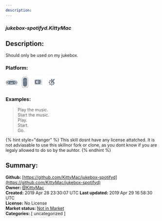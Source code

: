 ```yaml
---
description: 
---
```


### _jukebox-spotifyd.KittyMac_  
## Description:  
Should only be used on my jukebox.  
  
  
### Platform:  
 ![Mark I](../.gitbook/assets/mark-1-icon.png)  ![Mark II](../.gitbook/assets/mark-2-icon.png)  ![Picroft](../.gitbook/assets/picroft-icon.png)  ![plasmoid](../.gitbook/assets/kde.png)   
### Examples:  
> Play the music.  
> Start the music.  
> Play.  
> Start.  
> Go.  
  
{% hint style="danger" %}
This skill dosnt have any license attatched. It is not adviasable to use this skillnor fork or clone, as you dont know if you are legaly allowed to do so by the auhtor.
{% endhint %}
  
## Summary:  
**Github:** [https://github.com/KittyMac/jukebox-spotifyd](https://github.com/KittyMac/jukebox-spotifyd)  
**Owner:** [@KittyMac](https://github.com/KittyMac)  
**Created:** 2019 Apr 28 23:30:07 UTC  **Last updated:** 2019 Apr 29 16:58:30 UTC  
**License:** No License  
**Market status:** [Not in Market](https://market.mycroft.ai/skill/)  
**Categories:** [ uncategorized ]   
